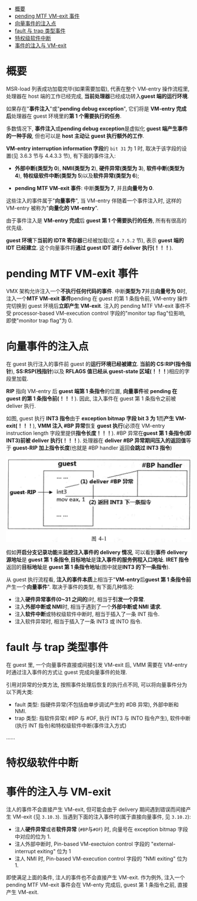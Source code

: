 
<!-- @import "[TOC]" {cmd="toc" depthFrom=1 depthTo=6 orderedList=false} -->

<!-- code_chunk_output -->

- [概要](#概要)
- [pending MTF VM-exit 事件](#pending-mtf-vm-exit-事件)
- [向量事件的注入点](#向量事件的注入点)
- [fault 与 trap 类型事件](#fault-与-trap-类型事件)
- [特权级软件中断](#特权级软件中断)
- [事件的注入与 VM-exit](#事件的注入与-vm-exit)

<!-- /code_chunk_output -->

# 概要

MSR-load 列表成功加载完毕(如果需要加载), 代表在整个 VM-entry 操作流程里, 处理器在 host 端的工作已经完成, **当前处理器**已经成功转入**guest 端的运行环境**.

如果存在"**事件注入**"或"**pending debug exception**", 它们将是 **VM-entry 完成后**处理器在 guest 环境里的**第 1 个需要执行的任务**.

多数情况下, **事件注入**或**pending debug exception**是虚拟化 **guest 端产生事件的一种手段**, 但也可以是 **host 主动让 guest 执行额外的工作**.

**VM-entry interruption information 字段**的 `bit 31` 为 1 时, 取决于该字段的设置(见 3.6.3 节与 4.4.3.3 节), 有下面的事件注入:

- **外部中断(类型为 0**), **NMI(类型为 2**), **硬件异常(类型为 3**), **软件中断(类型为 4**), **特权级软件中断(类型为 5**)以及**软件异常(类型为 6**);

- **pending MTF VM-exit 事件**: 中断**类型为 7**, 并且**向量号为 0**.

这些注入的事件属于"**向量事件**", 当 VM-entry 伴随着一个事件注入时, 这样的 VM-entry 被称为"**向量化的 VM-entry**".

由于事件注入是 **VM\-entry 完成**后 **guest 第 1 个需要执行的任务**, 所有有很高的优先级.

**guest 环境**下**当前的 IDTR 寄存器**已经被加载(见 `4.7.5.2` 节), 表示 **guest 端的 IDT 已经建立**. 这个向量事件将**通过 guest IDT 进行 deliver 执行(！！！**).

# pending MTF VM-exit 事件

VMX 架构允许注入一个**不执行任何代码的事件**. 中断**类型为 7**并且**向量号为 0**时, 注入一个**MTF VM\-exit 事件**pending 在 guest 的第 1 条指令前, VM\-entry 操作完切换到 guest 环境后**立即产生 VM\-exit**. 注入的 pending MTF VM\-exit 事件不受 processor\-based VM\-execution control 字段的"monitor tap flag"位影响, 即使"monitor trap flag"为 0.

# 向量事件的注入点

在 guest 执行注入的事件前 guest 的**运行环境已经被建立**. **当前的 CS:RIP(指令指针**), **SS:RSP(栈指针**)以及 **RFLAGS 值已经从 guest-state 区域(！！！**)相应的字段里加载.

**RIP** 指向 VM-entry 后 **guest 端第 1 条指令**的位置, **向量事件**被 **pending 在 guest 的第 1 条指令前(！！！**). 因此, 注入事件在 guest 第 1 条指令之前被 deliver 执行.

如图, guest 执行 **INT3 指令**由于 **exception bitmap 字段 bit 3 为 1**而**产生 VM-exit(！！！**), **VMM 注入 #BP 异常**恢复 **guest 执行**(必须在 VM-entry instruction length 字段里提供**指令长度！！！**). \#BP 异常在**guest 第 1 条指令(即 INT3)前被 deliver 执行(！！！**). 处理器在 **deliver #BP 异常期间压入的返回值**等于 **guest-RIP 加上指令长度**(也就是 #BP handler 返回**会跳过 INT3 指令**)

![2022-08-11-14-42-05.png](./images/2022-08-11-14-42-05.png)

假如**开启分支记录功能**来**监控注入事件的 delivery 情况**, 可以看到**事件 delivery 源地址**是 **guest 第 1 条指令**,**目标地址**是**注入事件的服务例程入口地址**. **IRET 指令**返回的**目标地址**是 **guest 第 1 条指令地址**(图中就是**INT3 的下一条指令**).

从 guest 执行流程看, **注入的事件本质**上相当于"**VM\-entry**后**guest 第 1 条指令前**产生一个**向量事件**". 取决于事件的类型, 有下面几种情况:

- 注入**硬件异常事件(0\~31 之间的**)时, 相当于**引发一个异常**.
- 注入**外部中断或 NMI**时, 相当于遇到了一个**外部中断或 NMI 请求**.
- 注入**软件中断**或特权级软件中断时, 相当于插入了一条 INT 指令.
- 注入软件异常时, 相当于插入了一条 INT3 或 INTO 指令.

# fault 与 trap 类型事件

在 guest 里, 一个向量事件直接或间接引发 VM-exit 后, VMM 需要在 VM-entry 时通过注入事件的方式让 guest 完成向量事件的处理.

引用对异常的分类方法, 按照事件处理后恢复的执行点不同, 可以将向量事件分为以下两大类:

- fault 类型: 指硬件异常(不包括由单步调试产生的 #DB 异常), 外部中断和 NMI.
- trap 类型: 指软件异常( #BP 与 #OF, 执行 INT3 与 INTO 指令产生), 软件中断(执行 INT 指令)和特权级软件中断(事件注入方式)

......

# 特权级软件中断



# 事件的注入与 VM-exit

注人的事件不会直接产生 VM-exit, 但可能会由于 delivery 期间遇到错误而间接产生 VM-exit (见 `3.10.3`). 当遇到下面的注入事件时(属于直接向量事件, 见 `3.10.2`):

* 注人**硬件异常**或者**软件异常** (`#BP`与`#OF`) 时, 向量号在 exception bitmap 字段中对应的位为 1.
* 注人外部中断时, Pin-based VM-exectuion control 字段的 "external-interrupt exiting" 位为 1
* 注人 NMI 时, Pin-based VM-execution control 字段的 "NMI exiting" 位为 1.

即使满足上面的条件, 注人的事件也不会直接产生 VM-exit. 作为例外, 注入一个 pending MTF VM-exit 事件会在 VM-enty 完成后, guest 第 1 条指令之前, 直接产生 VM-exit.

